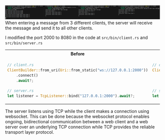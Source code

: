 ![alt text](image.png)
When entering a message from 3 different clients, the server will receive the message and send it to all other clients.

I modified the port 2000 to 8080 in the code at `src/bin/client.rs` and `src/bin/server.rs`

<table>
<tr>
<th>Before</th>
<th>After</th>
</tr>
<tr>
<td >

```rust
// client.rs
ClientBuilder::from_uri(Uri::from_static("ws://127.0.0.1:2000"))
    .connect()
    .await?;
    
// server.rs
let listener = TcpListener::bind("127.0.0.1:2000").await?;
```

</td>
<td>

```rust
// client.rs
ClientBuilder::from_uri(Uri::from_static("ws://127.0.0.1:8080"))
    .connect()
    .await?;

// server.rs
let listener = TcpListener::bind("127.0.0.1:8080").await?;
```

</td>
</tr>
</table>

The server listens using TCP while the client makes a connection using websocket. This can be done because the websocket protocol enables ongoing, bidirectional communication between a web client and a web server over an underlying TCP connection while TCP provides the reliable transport layer protocol.